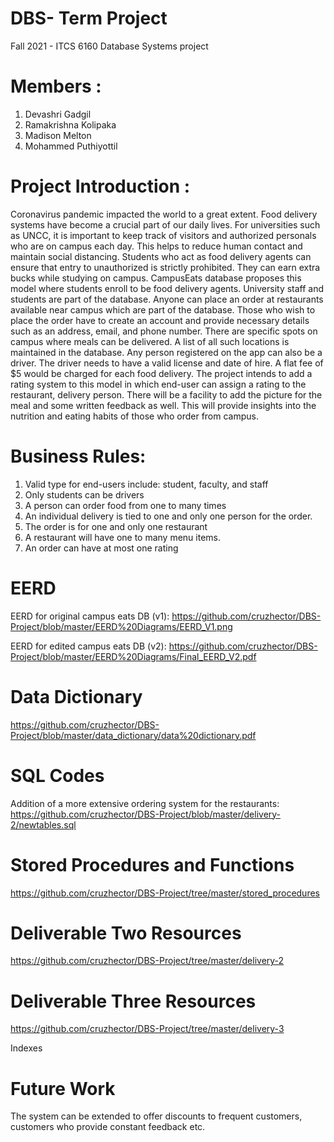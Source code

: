 # DBS- Term Project
Fall 2021 - ITCS 6160 Database Systems project
# Members :
1. Devashri Gadgil
2. Ramakrishna Kolipaka
3. Madison Melton
4. Mohammed Puthiyottil

# Project Introduction :
Coronavirus pandemic impacted the world to a great extent. Food delivery systems have become a crucial part of our daily lives. For universities such as UNCC, it is important to keep track of visitors and authorized personals who are on campus each day. This helps to reduce human contact and maintain social distancing. 	Students who act as food delivery agents can ensure that entry to unauthorized is strictly prohibited. They can earn extra bucks while studying on campus. CampusEats database proposes this model where students enroll to be food delivery agents. University staff and students are part of the database. Anyone can place an order at restaurants available near campus which are part of the database. Those who wish to place the order have to create an account and provide necessary details such as an address, email, and phone number. There are specific spots on campus where meals can be delivered. A list of all such locations is maintained in the database. Any person registered on the app can also be a driver. The driver needs to have a valid license and date of hire. A flat fee of $5 would be charged for each food delivery. 
The project intends to add a rating system to this model in which end-user can assign a rating to the restaurant, delivery person. There will be a facility to add the picture for the meal and some written feedback as well. This will provide insights into the nutrition and eating habits of those who order from campus. 

# Business Rules:
1. Valid type for end-users include: student, faculty, and staff
2. Only students can be drivers
3. A person can order food from one to many times
4. An individual delivery is tied to one and only one person for the order. 
5. The order is for one and only one restaurant
6. A restaurant will have one to many menu items.
7. An order can have at most one rating


# EERD
EERD for original campus eats DB (v1):
https://github.com/cruzhector/DBS-Project/blob/master/EERD%20Diagrams/EERD_V1.png

EERD for edited campus eats DB (v2):
https://github.com/cruzhector/DBS-Project/blob/master/EERD%20Diagrams/Final_EERD_V2.pdf

# Data Dictionary
https://github.com/cruzhector/DBS-Project/blob/master/data_dictionary/data%20dictionary.pdf

# SQL Codes
Addition of a more extensive ordering system for the restaurants:
https://github.com/cruzhector/DBS-Project/blob/master/delivery-2/newtables.sql

# Stored Procedures and Functions
https://github.com/cruzhector/DBS-Project/tree/master/stored_procedures

# Deliverable Two Resources
https://github.com/cruzhector/DBS-Project/tree/master/delivery-2

# Deliverable Three Resources 
https://github.com/cruzhector/DBS-Project/tree/master/delivery-3

Indexes

# Future Work
The system can be extended to offer discounts to frequent customers, customers who provide constant feedback etc. 



